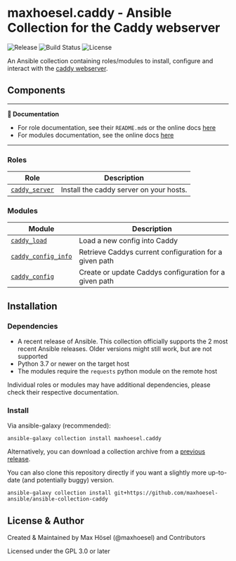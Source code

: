# maxhoesel.caddy - Ansible Collection for the Caddy webserver

![Release](https://img.shields.io/github/v/release/maxhoesel/ansible-collection-caddy?style=flat-square)
![Build Status](https://img.shields.io/circleci/build/github/maxhoesel-ansible/ansible-collection-caddy/main?style=flat-square)
![License](https://img.shields.io/github/license/maxhoesel/ansible-collection-caddy?style=flat-square)

An Ansible collection containing roles/modules to install, configure and interact with the [caddy webserver](https://github.com/caddyserver/caddy).

## Components

---
**📘 Documentation**

- For role documentation, see their `README.md`s or the online docs [here](https://ansible-collection-caddy.readthedocs.io)
- For modules documentation, see the online docs [here](https://ansible-collection-caddy.readthedocs.io)

---

### Roles

| Role | Description |
|------|-------------|
| [`caddy_server`](roles/caddy_server/README.md) | Install the caddy server on your hosts.

### Modules

| Module  | Description |
|---------|-------------|
| [`caddy_load`](https://ansible-collection-caddy.readthedocs.io/en/latest/collections/maxhoesel/caddy/caddy_load_module.html) | Load a new config into Caddy
| [`caddy_config_info`](https://ansible-collection-caddy.readthedocs.io/en/latest/collections/maxhoesel/caddy/caddy_config_info_module.html) | Retrieve Caddys current configuration for a given path
| [`caddy_config`](https://ansible-collection-caddy.readthedocs.io/en/latest/collections/maxhoesel/caddy/caddy_config_module.html) | Create or update Caddys configuration for a given path

## Installation

### Dependencies

- A recent release of Ansible. This collection officially supports the 2 most recent Ansible releases.
  Older versions might still work, but are not supported
- Python 3.7 or newer on the target host
- The modules require the `requests` python module on the remote host

Individual roles or modules may have additional dependencies, please check their respective documentation.

### Install

Via ansible-galaxy (recommended):

`ansible-galaxy collection install maxhoesel.caddy`

Alternatively, you can download a collection archive from a [previous release](hhttps://github.com/maxhoesel-ansible/ansible-collection-caddy/releases).

You can also clone this repository directly if you want a slightly more up-to-date (and potentially buggy) version.

`ansible-galaxy collection install git+https://github.com/maxhoesel-ansible/ansible-collection-caddy`

## License & Author

Created & Maintained by Max Hösel (@maxhoesel) and Contributors

Licensed under the GPL 3.0 or later
